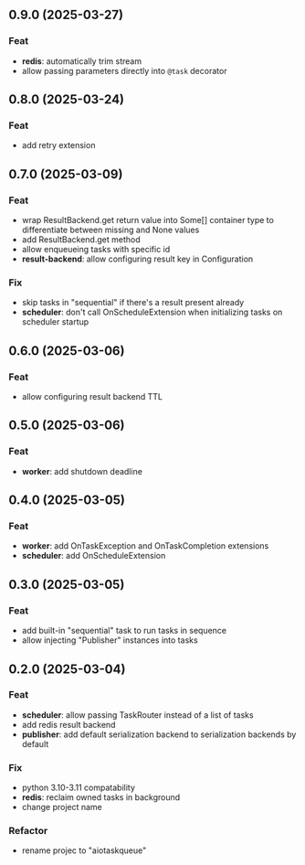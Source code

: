 ## 0.9.0 (2025-03-27)

### Feat

- **redis**: automatically trim stream
- allow passing parameters directly into `@task` decorator

## 0.8.0 (2025-03-24)

### Feat

- add retry extension

## 0.7.0 (2025-03-09)

### Feat

- wrap ResultBackend.get return value into Some[] container type to differentiate between missing and None values
- add ResultBackend.get method
- allow enqueueing tasks with specific id
- **result-backend**: allow configuring result key in Configuration

### Fix

- skip tasks in "sequential" if there's a result present already
- **scheduler**: don't call OnScheduleExtension when initializing tasks on scheduler startup

## 0.6.0 (2025-03-06)

### Feat

- allow configuring result backend TTL

## 0.5.0 (2025-03-06)

### Feat

- **worker**: add shutdown deadline

## 0.4.0 (2025-03-05)

### Feat

- **worker**: add OnTaskException and OnTaskCompletion extensions
- **scheduler**: add OnScheduleExtension

## 0.3.0 (2025-03-05)

### Feat

- add built-in "sequential" task to run tasks in sequence
- allow injecting "Publisher" instances into tasks

## 0.2.0 (2025-03-04)

### Feat

- **scheduler**: allow passing TaskRouter instead of a list of tasks
- add redis result backend
- **publisher**: add default serialization backend to serialization backends by default

### Fix

- python 3.10-3.11 compatability
- **redis**: reclaim owned tasks in background
- change project name

### Refactor

- rename projec to "aiotaskqueue"
